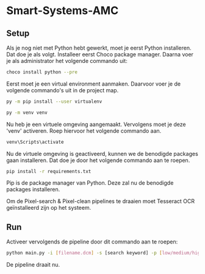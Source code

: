 # Smart-Systems-AMC

## Setup

Als je nog niet met Python hebt gewerkt, moet je eerst Python installeren. Dat doe je als volgt. Installeer eerst Choco package manager.
Daarna voer je als administrator het volgende commando uit:

```bash
choco install python --pre
```

Eerst moet je een virtual environment aanmaken. Daarvoor voer je de volgende commando's uit in de project map.

```bash
py -m pip install --user virtualenv

py -m venv venv
```

Nu heb je een virtuele omgeving aangemaakt. Vervolgens moet je deze 'venv' activeren. Roep hiervoor het volgende commando aan.

```bash
venv\Scripts\activate
```

Nu de virtuele omgeving is geactiveerd, kunnen we de benodigde packages gaan installeren.
Dat doe je door het volgende commando aan te roepen.

```bash
pip install -r requirements.txt
```

Pip is de package manager van Python. Deze zal nu de benodigde packages installeren.

Om de Pixel-search & Pixel-clean pipelines te draaien moet Tesseract OCR geïnstalleerd zijn op het systeem.

## Run

Activeer vervolgends de pipeline door dit commando aan te roepen:

```bash
python main.py -i [filename.dcm] -s [search keyword] -p [low/medium/high] -r [replacement value]
```

De pipeline draait nu.
